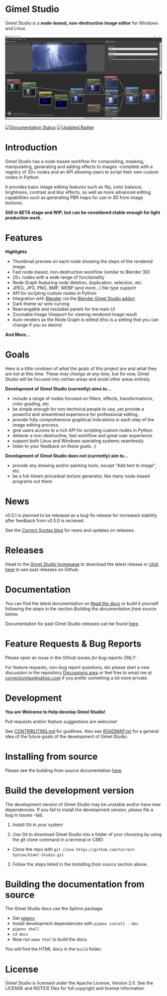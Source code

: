 Gimel Studio
============

Gimel Studio is a **node-based, non-destructive image editor** for Windows and Linux.

!["Gimel Studio"](/screenshots/gimel-studio-ui-03.jpg?raw=true "Gimel Studio")

[![Documentation Status](https://readthedocs.org/projects/gimel-studio/badge/?version=latest)](https://gimel-studio.readthedocs.io/en/latest/?badge=latest) [![Updated Badge](https://badges.pufler.dev/updated/Correct-Syntax/Gimel-Studio)](https://badges.pufler.dev)


# Introduction

Gimel Studio has a node-based workflow for compositing, masking, manipulating, generating and adding effects to images -complete with a registry of 20+ nodes and an API allowing users to script their own custom nodes in Python.

It provides basic image editing features such as flip, color balance, brightness, contrast and blur effects, as well as more advanced editing capabilities such as generating PBR maps for use in 3D from image textures.

**Still in BETA stage and WIP, but can be considered stable enough for light production work.**


# Features

**Highlights**

  * Thumbnail preview on each node showing the steps of the rendered image
  * Fast node-based, non-destructive workflow (similar to Blender 3D)
  * 20+ nodes with a wide range of functionality
  * Node Graph featuring node deletion, duplication, selection, etc.
  * JPEG, JPG, PNG, BMP, WEBP (and more...) file type support
  * API for scripting custom nodes in Python
  * Integration with [Blender](https://blender.org) via the [Blender Gimel Studio addon](https://github.com/Correct-Syntax/Blender-Gimel-Studio-Addon)
  * Dark theme w/ wire curving
  * Rearrangable and resizable panels for the main UI
  * Zoomable Image Viewport for viewing rendered image result
  * Auto-renders as the Node Graph is edited (this is a setting that you can change if you so desire)

**And More...**


# Goals

Here is a little rundown of what the goals of this project are and what they are not at this time. These *may change at any time*, but for now, Gimel Studio will be focused into certian areas and avoid other areas entirely.

**Development of Gimel Studio (currently) aims to...**

* include a range of nodes focused on filters, effects, transformations, color grading, etc.
* be simple enough for non-technical people to use, yet provide a powerful and streamlined experience for professional editing.
* provide fully comprehensive graphical indications in each step of the image editing process.
* give users access to a rich API for scripting custom nodes in Python
* deliever a non-destructive, fast workflow and great user experience.
* support both Linux and Windows operating systems seamlessly.
* listen to your feedback on these goals. :)

**Development of Gimel Studio does not (currently) aim to...**

* provide any drawing and/or painting tools, except "Add text to image", etc.
* be a full-blown procedual texture generator, like many node-based programs out there.


# News

v0.5.1 is planned to be released as a bug-fix release for increased stability after feedback from v0.5.0 is recieved.

See the <a href="https://correctsyntax.com/blog/">Correct Syntax blog</a> for news and updates on releases.


# Releases

Head to the <a href="https://correctsyntax.com/projects/gimel-studio/">Gimel Studio homepage</a> to download the latest release or <a href="https://github.com/Correct-Syntax/Gimel-Studio/releases">click here</a> to see past releases on Github.


# Documentation

You can find the latest documentation on <a href="https://gimel-studio.readthedocs.io/en/latest/">Read the docs</a> or build it yourself following the steps in the section *Building the documentation from source* below.

Documentation for past Gimel Studio releases can be found <a href="https://github.com/Correct-Syntax/Gimel-Studio/releases">here</a>.


# Feature Requests & Bug Reports

Please open an issue in the Github issues *for bug reports ONLY*.

For feature requests, non-bug report questions, etc please start a new discussion in the repository [Discussions area](https://github.com/Correct-Syntax/Gimel-Studio/discussions) or feel free to email me at <correctsyntax@yahoo.com> if you prefer something a bit more private.


# Development

**You are Welcome to Help develop Gimel Studio!**

Pull requests and/or feature suggestions are welcome!

See [CONTRIBUTING.md](CONTRIBUTING.md) for guidlines. Also see [ROADMAP.txt](ROADMAP.txt) for a general idea of the future goals of the development of Gimel Studio.


# Installing from source

Please see the building from source documentation <a href="https://gimel-studio.readthedocs.io/en/latest/install.html#building-from-source">here</a>.


# Build the development version

The development version of Gimel Studio may be unstable and/or have new dependencies. If you fail to install the development version, please file a bug in Issues -tab.

1. Install Git in your system

2. Use Git to download Gimel Studio into a folder of your choosing by using the git clone command in a terminal or CMD:
  * Clone the repo with ``git clone https://github.com/Correct-Syntax/Gimel-Studio.git``

3. Follow the steps listed in the *Installing from source* section above.


# Building the documentation from source

The Gimel Studio docs use the Sphinx package.

  * Get <a href="https://pipenv.pypa.io/en/latest/">pipenv</a>
  * Install development dependancies with ``pipenv install --dev``
  * ``pipenv shell``
  * ``cd docs``
  * Now run ``make html`` to build the docs.

You will find the HTML docs in the ``build`` folder.


# License

Gimel Studio is licensed under the Apache License, Version 2.0. See the LICENSE and NOTICE files for full copyright and license information.
